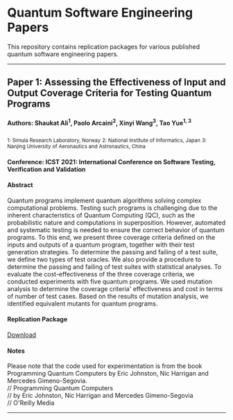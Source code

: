 # Quantum Software Engineering Papers
This repository contains replication packages for various published quantum software engineering papers. 

---
## Paper 1: Assessing the Effectiveness of Input and Output Coverage Criteria for Testing Quantum Programs
#### Authors: Shaukat Ali<sup>1</sup>, Paolo Arcaini<sup>2</sup>, Xinyi Wang<sup>3</sup>, Tao Yue<sup>1, 3</sup>
<sub>1: Simula Research Laboratory, Norway</sub>
<sub>2: National Institute of Informatics, Japan</sub>
<sub>3: Nanjing University of Aeronautics and Astronautics, China</sub>
#### Conference: ICST 2021: International Conference on Software Testing, Verification and Validation
#### Abstract
Quantum programs implement quantum algorithms solving complex computational problems. Testing such programs is challenging due to the inherent characteristics of Quantum Computing (QC), such as the probabilistic nature and computations in superposition. However, automated and systematic testing is needed to ensure the correct behavior of quantum programs. To this end, we present three coverage criteria defined on the inputs and outputs of a quantum program, together with their test generation strategies. To determine the passing and failing of a test suite, we define two types of test oracles. We also provide a procedure to determine the passing and failing of test suites with statistical analyses. To evaluate the cost-effectiveness of the three coverage criteria, we conducted experiments with five quantum programs. We used mutation analysis to determine the coverage criteria' effectiveness and cost in terms of number of test cases. Based on the results of mutation analysis, we identified equivalent mutants for quantum programs. 
#### Replication Package 
[Download](https://github.com/Simula-COMPLEX/Quantum-Software-Engineering/blob/main/Quantum_Testing_Experiment.zip)
#### Notes
Please note that the code used for experimentation is from the book Programming Quantum Computers by Eric Johnston, Nic Harrigan and Mercedes Gimeno-Segovia. <br/>
// Programming Quantum Computers <br/>
// by Eric Johnston, Nic Harrigan and Mercedes Gimeno-Segovia <br/>
// O'Reilly Media <br/>

---

